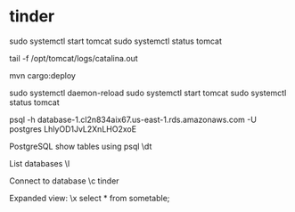 # tinder

sudo systemctl start tomcat
sudo systemctl status tomcat


tail -f /opt/tomcat/logs/catalina.out


mvn cargo:deploy

sudo systemctl daemon-reload
sudo systemctl start tomcat
sudo systemctl status tomcat



psql -h database-1.cl2n834aix67.us-east-1.rds.amazonaws.com -U postgres
LhlyOD1JvL2XnLHO2xoE

PostgreSQL show tables using psql
\dt

List databases
\l

Connect to database
\c tinder

Expanded view:
\x
select * from sometable;